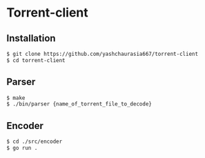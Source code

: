# Torrent-client

## Installation

```bash
$ git clone https://github.com/yashchaurasia667/torrent-client
$ cd torrent-client
```

## Parser

```bash
$ make
$ ./bin/parser {name_of_torrent_file_to_decode}
```

## Encoder

```bash
$ cd ./src/encoder
$ go run .
```
